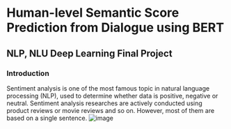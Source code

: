 # Human-level Semantic Score Prediction from Dialogue using BERT
## NLP, NLU Deep Learning Final Project

### Introduction
Sentiment analysis is one of the most famous topic in natural language processing (NLP), used to determine whether data is positive, negative or neutral.
Sentiment analysis researches are actively conducted using product reviews or movie reviews and so on.
However, most of them are based on a single sentence.
![image](https://github.com/kimchaeri/Human-level_Semantic_Score_Prediction_from_Dialogue_using_BERT/assets/74261590/f3c1e51f-a5bc-4f1b-a976-5f1cae1b7670)
